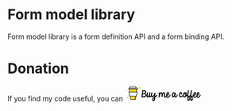 Form model library
==================
Form model library is a form definition API and a form binding API.

Donation
========
If you find my code useful, you can [![bye me a coffee](donation.png)](https://www.paypal.me/dshapovalov)
